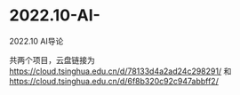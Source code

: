 # 2022.10-AI-
2022.10 AI导论

共两个项目，云盘链接为
https://cloud.tsinghua.edu.cn/d/78133d4a2ad24c298291/
和
https://cloud.tsinghua.edu.cn/d/6f8b320c92c947abbff2/
